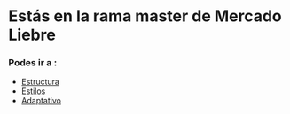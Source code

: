 # Estás en la rama master de Mercado Liebre
### Podes ir a :
- [Estructura](https://github.com/giselarevalo/mercadoLiebre/tree/ml_estructura)
- [Estilos](https://github.com/giselarevalo/mercadoLiebre/tree/ml_estilos) 
- [Adaptativo](https://github.com/giselarevalo/mercadoLiebre/tree/ml_adaptativo)
